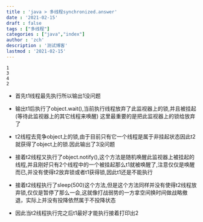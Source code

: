 ```yaml
---
title : 'java > 多线程synchronized.answer'
date : '2021-02-15'
draft : false
tags : ["多线程"]
categories : ["java","index"]
author : 'zch'
description : '测试博客'
lastmod : '2021-02-15'
---
```







```
1
3
4
2
```

+ 首先t1线程最先执行所以输出1没问题

+ 输出t1后执行了object.wait(),当前执行线程放弃了此监视器上的锁,并且被挂起(等待此监视器上的其它线程来唤醒) 这里最重要的是把此监视器上的锁给放弃了

+ t2线程去竞争object上的锁,由于目前只有它一个线程是属于非挂起状态因此t2就获得了object上的锁.因此输出了3没问题

+ 接着t2线程又执行了object.notify(),这个方法是随机唤醒此监视器上被挂起的线程,并且刚好只有2个线程中的一个被挂起那么t1就被唤醒了,注意仅仅是唤醒而已,并没有使得t2放弃锁或者t1获得锁,因此t1还是不能执行

+ 接着t2线程执行了sleep(500)这个方法,但是这个方法同样并没有使得t2线程放弃锁,仅仅是暂停了那么一会,这就像打战弱势的一方拿空间换时间做战略撤退，实际上并没有投降依然属于不投降状态
+ 因此当t2线程执行完之后t1最好才能执行接着打印出2
























